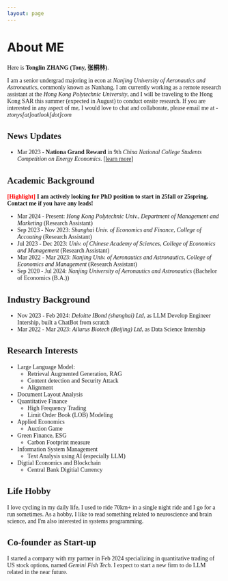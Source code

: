 ```yaml
---
layout: page
---
```


# About ME
<span style="font-family: 'Times New Roman', Times, serif;">
<!-- <img src="https://caihanlin.com/caihanlin.jpg" class="floatpic" width="360" height="480"> -->

Here is **Tonglin ZHANG (Tony, 张桐林)**.

I am a senior undergrad majoring in econ at *Nanjing University of Aeronautics and Astronautics*, commonly known as Nanhang. I am currently working as a remote research assistant at the *Hong Kong Polytechnic University*, and I will be traveling to the Hong Kong SAR this summer (expected in August) to conduct onsite research.
If you are interested in any aspect of me, I would love to chat and collaborate, please email me at - *ztonys[at]outlook[dot]com*

## News Updates
- Mar 2023 - **Nationa Grand Reward** in 9th *China National College Students Competition on Energy Economics*. [[learn more](http://energy.qibebt.ac.cn/eneco/contribution/index.html#/newsDetail?id=9d66d0a0-f870-11ed-9cd6-4baac5585629&activeTab=1&select=9)]

## Academic Background

**<font color='red'>[Highlight]</font> I am actively looking for PhD position to start in 25fall or 25spring. Contact me if you have any leads!**

- Mar 2024 - Present: *Hong Kong Polytechnic Univ., Department of Management and Marketing* (Research Assistant)
- Sep 2023 - Nov 2023: *Shanghai Univ. of Economics and Finance, College of Accouting* (Research Assistant)
- Jul 2023 - Dec 2023: *Univ. of Chinese Academy of Sciences, College of Economics and Management* (Research Assistant)
- Mar 2022 - Mar 2023: *Nanjing Univ. of Aeronautics and Astronautics, College of Economics and Management* (Research Assistant)
- Sep 2020 - Jul 2024: *Nanjing University of Aeronautics and Astronautics* (Bachelor of Economics (B.A.))

## Industry Background

- Nov 2023 - Feb 2024: *Deloitte IBond (shanghai) Ltd,* as LLM Develop Engineer Intership, built a ChatBot from scratch
- Mar 2022 - Mar 2023: *Ailurus Biotech (Beijing) Ltd,* as Data Science Intership


<!-- --- -->

## Research Interests

- Large Language Model:
    - Retrieval Augmented Generation, RAG
    - Content detection and Security Attack
    - Alignment
- Document Layout Analysis
- Quantitative Finance
    - High Frequency Trading
    - Limit Order Book (LOB) Modeling
- Applied Economics
    - Auction Game
- Green Finance, ESG
    - Carbon Footprint measure
- Information System Management 
    - Text Analysis using AI (especially LLM)
- Digtial Economics and Blockchain
    - Central Bank Digitial Currency

## Life Hobby

I love cycling in my daily life, I used to ride 70km+ in a single night ride and I go for a run sometimes. As a hobby, I like to read something related to neuroscience and brain science, and I'm also interested in systems programming.

## Co-founder as Start-up

I started a company with my partner in Feb 2024 specializing in quantitative trading of US stock options, named *Gemini Fish Tech*. I expect to start a new firm to do LLM related in the near future.

<!-- - [My latest research proposal](https://caihanlin.com/file/proposal-2023.pdf)🔗 -->

<!-- My current research focuses on practical problems that artificial intelligence faces in real life. My interests are on the **Machine Learning** and its applications in **Industrial IoT**. In a word, advanced technologies like ML and IoT positively influence the life of everybody.  I wish to devote my talent to this meaningful cause and bring well-being to society. -->

<!-- --- -->

<!-- ## News and Updates -->
<!-- 
- **March 2024：**Very excited to get a MPhil offer from Engineering department at Cambridge University!
- **Feb 2024：**Got a MSc offer from the CS department of UCL.
- **Dec 2023：**Very excited to be selected as [AAAI-24 UC Scholar](https://aaai.org/aaai-conference/undergraduate-consortium-program/), see you in Canada!
- **Dec 2023：**Got a MSc offer from the physics department of Imperial College London.
- **Aug 2023：**Happy to be awarded the FEPG Scholarship.
- **May 2023：**Happy to be awarded the XiamenAir Scholarship.
- **May 2023：**Collected the Finalist Award in MCM 2023 (Top 1%).
- **Jan 2023：**One paper accepted to ICAROB 2023, see you in Japan.
- **Jun 2022：**Started research intern at [Cambridge AI Group](https://www.cl.cam.ac.uk/research/ai/), advised by Prof. Pietro Liò.
</span> -->

<!-- <blockquote class="twitter-tweet"><p lang="en" dir="ltr">Thrilled to be an AAAI-UC Scholar at <a href="https://twitter.com/hashtag/AAAI24?src=hash&amp;ref_src=twsrc%5Etfw">#AAAI24</a>, thanks to <a href="https://twitter.com/hashtag/AAAI?src=hash&amp;ref_src=twsrc%5Etfw">#AAAI</a> &amp; <a href="https://twitter.com/hashtag/GoogleExploreCSR?src=hash&amp;ref_src=twsrc%5Etfw">#GoogleExploreCSR</a> for the sponsorship. Grateful for the knowledge gained and new friendships formed.<br><br>Wonderful trip in Vancouver. Looking forward to staying connected with all.<a href="https://twitter.com/hashtag/AAAI24?src=hash&amp;ref_src=twsrc%5Etfw">#AAAI24</a> <a href="https://twitter.com/hashtag/Vancouver?src=hash&amp;ref_src=twsrc%5Etfw">#Vancouver</a> <a href="https://twitter.com/hashtag/GoogleExploreCSR?src=hash&amp;ref_src=twsrc%5Etfw">#GoogleExploreCSR</a> <a href="https://t.co/wUQUp8XlSM">pic.twitter.com/wUQUp8XlSM</a></p>&mdash; Hanlin CAI (seeking a PhD position 2025) (@lancecai2002) <a href="https://twitter.com/lancecai2002/status/1762210025173344260?ref_src=twsrc%5Etfw">February 26, 2024</a></blockquote> <script async src="https://platform.twitter.com/widgets.js" charset="utf-8"></script>
 -->
